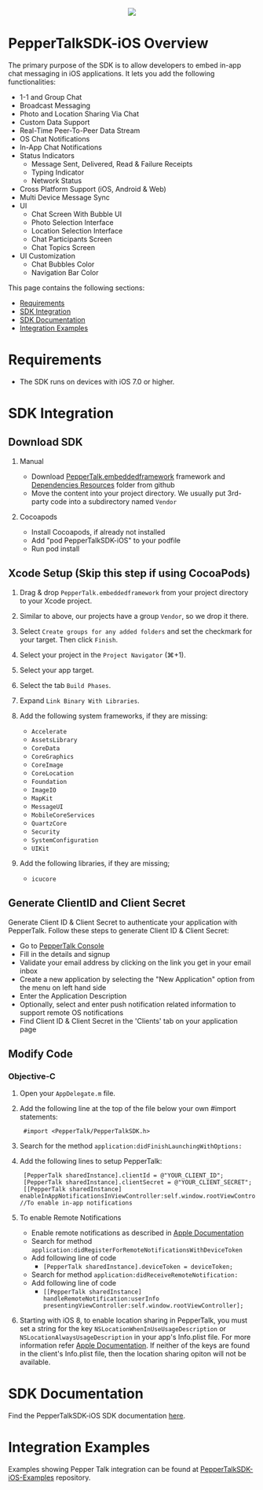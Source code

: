 <p align="center">
  <img src="http://i.imgur.com/aRaC5Yp.png" />
</p>

PepperTalkSDK-iOS Overview
=============
The primary purpose of the SDK is to allow developers to embed in-app chat messaging in iOS applications. It lets you add the following functionalities:

* 1-1 and Group Chat
* Broadcast Messaging
* Photo and Location Sharing Via Chat
* Custom Data Support
* Real-Time Peer-To-Peer Data Stream
* OS Chat Notifications
* In-App Chat Notifications
* Status Indicators
	* Message Sent, Delivered, Read & Failure Receipts
	* Typing Indicator
	* Network Status
* Cross Platform Support (iOS, Android & Web)
* Multi Device Message Sync
* UI
	* Chat Screen With Bubble UI
	* Photo Selection Interface
	* Location Selection Interface
	* Chat Participants Screen
	* Chat Topics Screen
* UI Customization
	* Chat Bubbles Color
	* Navigation Bar Color

This page contains the following sections:
- [Requirements](#requirements)
- [SDK Integration](#sdkintegration)
- [SDK Documentation](#documentation)
- [Integration Examples](#examples)

<a id="requirements"></a> 
# Requirements

* The SDK runs on devices with iOS 7.0 or higher.

<a id="sdkintegration"></a> 
# SDK Integration
## Download SDK
1. Manual 
    * Download [PepperTalk.embeddedframework](https://github.com/Espreccino/PepperTalkSDK-iOS/tree/master/PepperTalk.embeddedframework) framework and [Dependencies Resources](https://github.com/Espreccino/PepperTalkSDK-iOS/tree/master/Dependencies%20Resources) folder from github
    * Move the content into your project directory. We usually put 3rd-party code into a subdirectory named `Vendor`
  
2. Cocoapods
    * Install Cocoapods, if already not installed
    * Add "pod PepperTalkSDK-iOS" to your podfile
    * Run pod install
  
## Xcode Setup (Skip this step if using CocoaPods)

1. Drag & drop `PepperTalk.embeddedframework` from your project directory to your Xcode project.

2. Similar to above, our projects have a group `Vendor`, so we drop it there.

3. Select `Create groups for any added folders` and set the checkmark for your target. Then click `Finish`.

4. Select your project in the `Project Navigator` (⌘+1).

5. Select your app target.

6. Select the tab `Build Phases`.

7. Expand `Link Binary With Libraries`.

8. Add the following system frameworks, if they are missing:
    - `Accelerate`
    - `AssetsLibrary`
    - `CoreData`
    - `CoreGraphics`
    - `CoreImage`
    - `CoreLocation`
    - `Foundation`
    - `ImageIO`
    - `MapKit`
    - `MessageUI`
    - `MobileCoreServices`
    - `QuartzCore`
    - `Security`
    - `SystemConfiguration`
    - `UIKit`

9. Add the following libraries, if they are missing;
    - `icucore`

## Generate ClientID and Client Secret
Generate Client ID & Client Secret to authenticate your application with PepperTalk. Follow these steps to generate Client ID & Client Secret:
* Go to [PepperTalk Console](https://console.getpeppertalk.com/dashboard/signup)
* Fill in the details and signup
* Validate your email address by clicking on the link you get in your email inbox
* Create a new application by selecting the "New Application" option from the menu on left hand side
* Enter the Application Description
* Optionally, select and enter push notification related information to support remote OS notifications
* Find Client ID & Client Secret in the 'Clients' tab on your application page

## Modify Code 

### Objective-C
1. Open your `AppDelegate.m` file.

2. Add the following line at the top of the file below your own #import statements:

        #import <PepperTalk/PepperTalkSDK.h>

3. Search for the method `application:didFinishLaunchingWithOptions:`

4. Add the following lines to setup PepperTalk:

        [PepperTalk sharedInstance].clientId = @"YOUR_CLIENT_ID";
        [PepperTalk sharedInstance].clientSecret = @"YOUR_CLIENT_SECRET";
        [[PepperTalk sharedInstance] enableInAppNotificationsInViewController:self.window.rootViewController]; //To enable in-app notifications

5. To enable Remote Notifications
    * Enable remote notifications as described in [Apple Documentation](https://developer.apple.com/library/ios/documentation/NetworkingInternet/Conceptual/RemoteNotificationsPG/Chapters/IPhoneOSClientImp.html#//apple_ref/doc/uid/TP40008194-CH103-SW2)
    * Search for method `application:didRegisterForRemoteNotificationsWithDeviceToken`
    * Add following line of code
      * `[PepperTalk sharedInstance].deviceToken = deviceToken;`
    * Search for method `application:didReceiveRemoteNotification:`
    * Add following line of code
      * `[[PepperTalk sharedInstance] handleRemoteNotification:userInfo presentingViewController:self.window.rootViewController];`

6. Starting with iOS 8, to enable location sharing in PepperTalk, you must set a string for the key `NSLocationWhenInUseUsageDescription` or `NSLocationAlwaysUsageDescription` in your app's Info.plist file. For more information refer [Apple Documentation](https://developer.apple.com/library/ios/documentation/General/Reference/InfoPlistKeyReference/Articles/CocoaKeys.html#//apple_ref/doc/uid/TP40009251-SW18). If neither of the keys are found in the client's Info.plist file, then the location sharing opiton will not be available.

<a id="documentation"></a> 
# SDK Documentation
Find the PepperTalkSDK-iOS SDK documentation [here](http://espreccino.github.io/PepperTalkSDK-iOS).

<a id="examples"></a> 
# Integration Examples

Examples showing Pepper Talk integration can be found at [PepperTalkSDK-iOS-Examples](https://github.com/Espreccino/PepperTalkSDK-iOS-Examples) repository.
